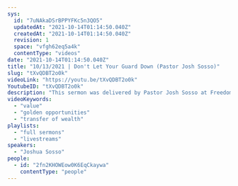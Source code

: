 ```yaml
---
sys:
  id: "7uNAkaDSrBPPYFKc5n3QO5"
  updatedAt: "2021-10-14T01:14:50.040Z"
  createdAt: "2021-10-14T01:14:50.040Z"
  revision: 1
  space: "vfgh62eq5a4k"
  contentType: "videos"
date: "2021-10-14T01:14:50.040Z"
title: "10/13/2021 | Don't Let Your Guard Down (Pastor Josh Sosso)"
slug: "tXvQDBT2o0k"
videoLink: "https://youtu.be/tXvQDBT2o0k"
YoutubeID: "tXvQDBT2o0k"
description: "This sermon was delivered by Pastor Josh Sosso at Freedom Fellowship Church International on October 13th, 2021.  \n"
videoKeywords:
  - "value"
  - "golden opportunities"
  - "transfer of wealth"
playlists:
  - "full sermons"
  - "livestreams"
speakers:
  - "Joshua Sosso"
people:
  - id: "2fn2KHOWEow0K6EqCkaywa"
    contentType: "people"
---
```

